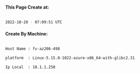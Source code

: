 
   
#### This Page Create at:

```bash

2022-10-20 - 07:09:51 UTC

```

#### Create By Machine:

```bash

Host Name : fv-az206-498

platform  : Linux-5.15.0-1022-azure-x86_64-with-glibc2.31

Ip Local  : 10.1.1.250

```

